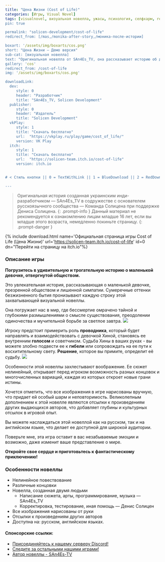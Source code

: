 ```yaml
---
title: "Цена Жизни (Cost of Life)"
categories: [Игры, Visual Novel]
tags: [visualnovel, визуальная новелла, ужасы, психология, селфхарм, ren'py, драма, психологическое, сверхъестественное]
pin: true

permalink: "solicen-development/cost-of-life"
redirect_from: [/mas,/monika-after-story,/моника-после-истории]

boxart: '/assets/img/boxarts/cos.png'
short: "Цена Жизни — Демо версия"
sub-cat: [визуальная новелла]
text: "Оригинальная новелла от SAn4Es_TV, она рассказывает историю об девочке, которую возненавидело общество. Игра представляет собой небольшую визуальную новеллу..."
gallery: 'cos'
redirect_from: /cost-of-life
img: '/assets/img/boxarts/cos.png'

downloadLink:
  dev:
     style: 0
     header: "Разработчик"
     title: "SAn4Es_TV, Solicen Development"
  publisher:
     style: 0
     header: "Издатель"
     title: "Solicen Development"
  vkPlay:
     style: 1
     title: "Скачать бесплатно"
     url:  "https://vkplay.ru/play/game/cost_of_life/"
     version: VK Play
  itch:
     style: 1
     title: "Скачать бесплатно"
     url:  "https://solicen-team.itch.io/cost-of-life"
     version: itch.io

  
# < Стиль кнопки || 0 = TextWithLink || 1 = BlueDownload || 2 = RedDownload || 3 = YellowDownload >

---
```

> Оригинальная история созданная украинским инди-разработчиком — SAn4Es_TV в содружестве с основателем русскоязычного сообщества — Команда Солицена при поддержке Дениса Солицена.
{: .prompt-info }
> Данный материал не рекомендуется к ознакомлению лицам младше 16 лет, если вы младше этого возраста, немедленно покиньте страницу.
{: .prompt-danger }

{% include download.html name='Официальная страница игры Cost of Life (Цена Жизни)' url='https://solicen-team.itch.io/cost-of-life' id=0  dn="Перейти на страницу на itch.io"%}
### Описание игры
**Погрузитесь в удивительную и трогательную историю о маленькой девочке, отвергнутой обществом.**

Это увлекательная история, рассказывающая о маленькой девочке, презренной обществом и лишенной симпатии. Cумеречные оттенки безжизненного бытия пронизывают каждую строку этой захватывающей визуальной новеллы. 

Она погружает нас в мир, где бессмертие омрачено тайной и глубокими размышлениями о смысле существования, преодолении одиночества и мучительной борьбе за светлое завтра.
![](https://img.itch.zone/aW1hZ2UvMjE1NTE1MS8xMjgzODQ5MC5wbmc=/original/6pW9LN.png)

Игроку предстоит примерить роль **проводника**, который будет направлять и взаимодействовать с девочкой Хиной, становясь ее внутренним **голосом** и советчиком. Судьба Хины в ваших руках - вы можете злобно подвести ее к **гибели** или сопровождать на ее пути к восхитительному свету. **Решение**, которое вы примите, определит её судьбу.
![](https://img.itch.zone/aW1hZ2UvMjE1NTE1MS8xMjgzODQ5MS5wbmc=/original/Kl5VVH.png)

Особенности этой новеллы захлестывают воображение. Ее сюжет нелинейный, открывает перед игроком возможность разных концовок и многочисленных вариаций, каждая из которых откроет новые грани истины. 

Хочется отметить, что все изображения в игре нарисованы вручную, что придает ей особый шарм и неповторимость. 
Великолепным дополнением к этой новелле являются отсылки к произведениям других выдающихся авторов, что добавляет глубины и культурных отсылок в игровой опыт.

Вы можете наслаждаться этой новеллой как на русском, так и на английском языке, что делает ее доступной для широкой аудитории.

Поверьте мне, эта игра оставит в вас незабываемые эмоции и возможно, даже изменит ваше представление о мире.

**Откройте свое сердце и приготовьтесь к фантастическому приключению!**


### Особенности новеллы
* Нелинейное повествование
* Различные концовки
* Новелла, созданная двумя людьми
  * Написание сюжета, арты, программирование, музыка — SAn4Es_TV
  * Корректировка, тестирование, иная помощь — Денис Солицен
* Все изображения нарисованы от руки
* Отсылки к произведениям других авторов
* Доступна на: русском, английском языках.


#### Спонсорские ссылки:
* [Присоединяйтесь к нашему серверу Discord!](https://discord.gg/C3EyszK59m)
* [Следите за остальными нашими играми!](https://solicen-team.itch.io/)
* [Автор новеллы - SAn4Es-TV](https://github.com/SAn4Es-TV) 
 